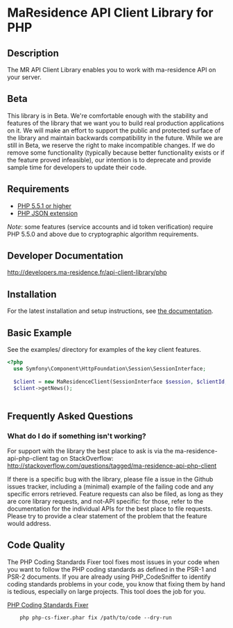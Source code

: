 # MaResidence API Client Library for PHP #

## Description ##
The MR API Client Library enables you to work with ma-residence API on your server.

## Beta ##
This library is in Beta. We're comfortable enough with the stability and features of the library that we want you to build real production applications on it. We will make an effort to support the public and protected surface of the library and maintain backwards compatibility in the future. While we are still in Beta, we reserve the right to make incompatible changes. If we do remove some functionality (typically because better functionality exists or if the feature proved infeasible), our intention is to deprecate and provide sample time for developers to update their code.

## Requirements ##
* [PHP 5.5.1 or higher](http://www.php.net/)
* [PHP JSON extension](http://php.net/manual/en/book.json.php)

*Note*: some features (service accounts and id token verification) require PHP 5.5.0 and above due to cryptographic algorithm requirements. 

## Developer Documentation ##
http://developers.ma-residence.fr/api-client-library/php

## Installation ##

For the latest installation and setup instructions, see [the documentation](https://developers.ma-residence.fr/api-client-library/php/start/installation).

## Basic Example ##
See the examples/ directory for examples of the key client features.
```PHP
<?php
  use Symfony\Component\HttpFoundation\Session\SessionInterface;
  
  $client = new MaResidenceClient(SessionInterface $session, $clientId, $clientSecret, $username, $password);
  $client->getNews();
  
```

## Frequently Asked Questions ##

### What do I do if something isn't working? ###

For support with the library the best place to ask is via the  ma-residence-api-php-client tag on StackOverflow: http://stackoverflow.com/questions/tagged/ma-residence-api-php-client

If there is a specific bug with the library, please file a issue in the Github issues tracker, including a (minimal) example of the failing code and any specific errors retrieved. Feature requests can also be filed, as long as they are core library requests, and not-API specific: for those, refer to the documentation for the individual APIs for the best place to file requests. Please try to provide a clear statement of the problem that the feature would address.

## Code Quality ##

The PHP Coding Standards Fixer tool fixes most issues in your code when you want to follow the PHP coding standards as defined in the PSR-1 and PSR-2 documents.
If you are already using PHP_CodeSniffer to identify coding standards problems in your code, you know that fixing them by hand is tedious, especially on large projects. This tool does the job for you.

[PHP Coding Standards Fixer](http://cs.sensiolabs.org/)

        php php-cs-fixer.phar fix /path/to/code --dry-run
